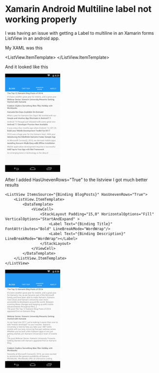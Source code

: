 # Xamarin Android Multiline label not working properly

I was having an issue with getting a Label to multiline in an Xamarin forms ListView in an android app.



My XAML was this



<ContentPage xmlns="http://xamarin.com/schemas/2014/forms"
             xmlns:x="http://schemas.microsoft.com/winfx/2009/xaml"
             x:Class="XamarinDev.BlogPage">
    <ListView ItemsSource="{Binding BlogPosts}" >
        <ListView.ItemTemplate>
            <DataTemplate>
                <ViewCell>
                    <StackLayout Padding="15,0" HorizontalOptions="Fill" VerticalOptions="StartAndExpand" >
                        <Label Text="{Binding Title}" FontAttributes="Bold" LineBreakMode="WordWrap"/>
                        <Label Text="{Binding Description}" LineBreakMode="WordWrap"></Label>
                    </StackLayout>
                </ViewCell>
            </DataTemplate>
        </ListView.ItemTemplate>
    </ListView>


And it looked like this


![Multiline listview lines not working properly](/images/AndroidListview.png)






After I added HasUnevenRows="True" to the listview I got much better results



    <ListView ItemsSource="{Binding BlogPosts}" HasUnevenRows="True">
        <ListView.ItemTemplate>
            <DataTemplate>
                <ViewCell>
                    <StackLayout Padding="15,0" HorizontalOptions="Fill" VerticalOptions="StartAndExpand" >
                        <Label Text="{Binding Title}" FontAttributes="Bold" LineBreakMode="WordWrap"/>
                        <Label Text="{Binding Description}" LineBreakMode="WordWrap"></Label>
                    </StackLayout>
                </ViewCell>
            </DataTemplate>
        </ListView.ItemTemplate>
    </ListView>



![Fixed multiline listview label](/images/AndroidListViewAfter.png)


